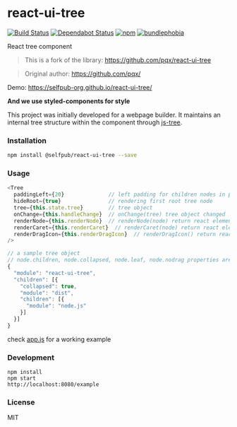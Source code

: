 # react-ui-tree

[![Build Status](https://travis-ci.org/selfpub-org/react-ui-tree.svg)](https://travis-ci.org/selfpub-org/react-ui-tree)
[![Dependabot Status](https://api.dependabot.com/badges/status?host=github&repo=selfpub-org/react-ui-tree)](https://dependabot.com)
[![npm](https://badgen.net/npm/v/@selfpub/react-ui-tree)](https://www.npmjs.com/package/@selfpub/react-ui-tree)
[![bundlephobia](https://badgen.net/bundlephobia/min/@selfpub/react-ui-tree)](https://bundlephobia.com/result?p=@selfpub/react-ui-tree)

React tree component

> This is a fork of the library: https://github.com/pqx/react-ui-tree

> Original author: https://github.com/pqx/

Demo: https://selfpub-org.github.io/react-ui-tree/

**And we use styled-components for style**

This project was initially developed for a webpage builder. It maintains an
internal tree structure within the component through
[js-tree](https://github.com/wangzuo/js-tree).

### Installation

```sh
npm install @selfpub/react-ui-tree --save
```

### Usage

```javascript
<Tree
  paddingLeft={20}              // left padding for children nodes in pixels
  hideRoot={true}               // rendering first root tree node
  tree={this.state.tree}        // tree object
  onChange={this.handleChange}  // onChange(tree) tree object changed
  renderNode={this.renderNode}  // renderNode(node) return react element
  renderCaret={this.renderCaret}  // renderCaret(node) return react element
  renderDragIcon={this.renderDragIcon}  // renderDragIcon() return react element
/>

// a sample tree object
// node.children, node.collapsed, node.leaf, node.nodrag properties are hardcoded
{
  "module": "react-ui-tree",
  "children": [{
    "collapsed": true,
    "module": "dist",
    "children": [{
      "module": "node.js"
    }]
  }]
}
```

check [app.js](https://github.com/selfpub-org/react-ui-tree/blob/master/example/app.js)
for a working example

### Development

    npm install
    npm start
    http://localhost:8080/example

### License

MIT
